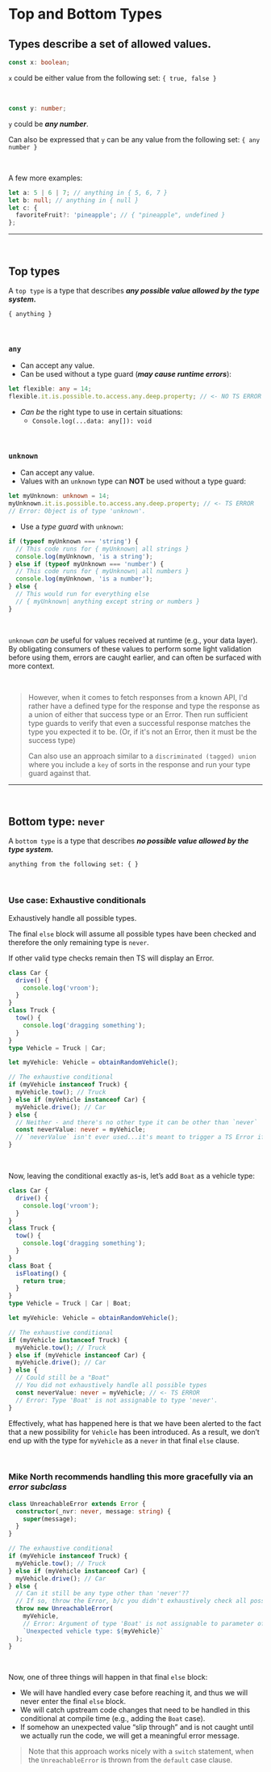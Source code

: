 # Top and Bottom Types

## Types describe a set of allowed values.

```ts
const x: boolean;
```

`x` could be either value from the following set: `{ true, false }`

<br>

```ts
const y: number;
```

`y` could be **_any number_**.

Can also be expressed that `y` can be any value from the following set:
`{ any number }`

<br>

A few more examples:

```ts
let a: 5 | 6 | 7; // anything in { 5, 6, 7 }
let b: null; // anything in { null }
let c: {
  favoriteFruit?: 'pineapple'; // { "pineapple", undefined }
};
```

---

<br>

## Top types

A `top type` is a type that describes **_any possible value allowed by the type system._**

`{ anything }`

<br>

### `any`

- Can accept any value.
- Can be used without a type guard (**_may cause runtime errors_**):

```ts
let flexible: any = 14;
flexible.it.is.possible.to.access.any.deep.property; // <- NO TS ERROR
```

- _Can be_ the right type to use in certain situations:
  - `Console.log(...data: any[]): void`

<br>

### `unknown`

- Can accept any value.
- Values with an `unknown` type can **NOT** be used without a type guard:

```ts
let myUnknown: unknown = 14;
myUnknown.it.is.possible.to.access.any.deep.property; // <- TS ERROR
// Error: Object is of type 'unknown'.
```

- Use a _type guard_ with `unknown`:

```ts
if (typeof myUnknown === 'string') {
  // This code runs for { myUnknown| all strings }
  console.log(myUnknown, 'is a string');
} else if (typeof myUnknown === 'number') {
  // This code runs for { myUnknown| all numbers }
  console.log(myUnknown, 'is a number');
} else {
  // This would run for everything else
  // { myUnknown| anything except string or numbers }
}
```

<br>

`unknown` _can be_ useful for values received at runtime (e.g., your data layer). By obligating consumers of these values to perform some light validation before using them, errors are caught earlier, and can often be surfaced with more context.

<br>

> However, when it comes to fetch responses from a known API, I'd rather have a defined type for the response and type the response as a union of either that success type or an Error. Then run sufficient type guards to verify that even a successful response matches the type you expected it to be. (Or, if it's not an Error, then it must be the success type)
>
> Can also use an approach similar to a `discriminated (tagged) union` where you include a `key` of sorts in the response and run your type guard against that.

---

<br>

## Bottom type: `never`

A `bottom type` is a type that describes **_no possible value allowed by the type system._**

`anything from the following set: { } `

<br>

### Use case: Exhaustive conditionals

Exhaustively handle all possible types.

The final `else` block will assume all possible types have been checked and therefore the only remaining type is `never`.

If other valid type checks remain then TS will display an Error.

```ts
class Car {
  drive() {
    console.log('vroom');
  }
}
class Truck {
  tow() {
    console.log('dragging something');
  }
}
type Vehicle = Truck | Car;

let myVehicle: Vehicle = obtainRandomVehicle();

// The exhaustive conditional
if (myVehicle instanceof Truck) {
  myVehicle.tow(); // Truck
} else if (myVehicle instanceof Car) {
  myVehicle.drive(); // Car
} else {
  // Neither - and there's no other type it can be other than `never`
  const neverValue: never = myVehicle;
  // `neverValue` isn't ever used...it's meant to trigger a TS Error if `myVehicle` is NOT of the type `never`
}
```

<br>

Now, leaving the conditional exactly as-is, let’s add `Boat` as a vehicle type:

```ts
class Car {
  drive() {
    console.log('vroom');
  }
}
class Truck {
  tow() {
    console.log('dragging something');
  }
}
class Boat {
  isFloating() {
    return true;
  }
}
type Vehicle = Truck | Car | Boat;

let myVehicle: Vehicle = obtainRandomVehicle();

// The exhaustive conditional
if (myVehicle instanceof Truck) {
  myVehicle.tow(); // Truck
} else if (myVehicle instanceof Car) {
  myVehicle.drive(); // Car
} else {
  // Could still be a "Boat"
  // You did not exhaustively handle all possible types
  const neverValue: never = myVehicle; // <- TS ERROR
  // Error: Type 'Boat' is not assignable to type 'never'.
}
```

Effectively, what has happened here is that we have been alerted to the fact that a new possibility for `Vehicle` has been introduced. As a result, we don’t end up with the type for `myVehicle` as a `never` in that final `else` clause.

<br>

### Mike North recommends handling this more gracefully via an **_error subclass_**

```ts
class UnreachableError extends Error {
  constructor(_nvr: never, message: string) {
    super(message);
  }
}

// The exhaustive conditional
if (myVehicle instanceof Truck) {
  myVehicle.tow(); // Truck
} else if (myVehicle instanceof Car) {
  myVehicle.drive(); // Car
} else {
  // Can it still be any type other than 'never'??
  // If so, throw the Error, b/c you didn't exhaustively check all possible types
  throw new UnreachableError(
    myVehicle,
    // Error: Argument of type 'Boat' is not assignable to parameter of type 'never'.
    `Unexpected vehicle type: ${myVehicle}`
  );
}
```

<br>

Now, one of three things will happen in that final `else` block:

- We will have handled every case before reaching it, and thus we will never enter the final `else` block.
- We will catch upstream code changes that need to be handled in this conditional at compile time (e.g., adding the `Boat` case).
- If somehow an unexpected value “slip through” and is not caught until we actually run the code, we will get a meaningful error message.

> Note that this approach works nicely with a `switch` statement, when the `UnreachableError` is thrown from the `default` case clause.
